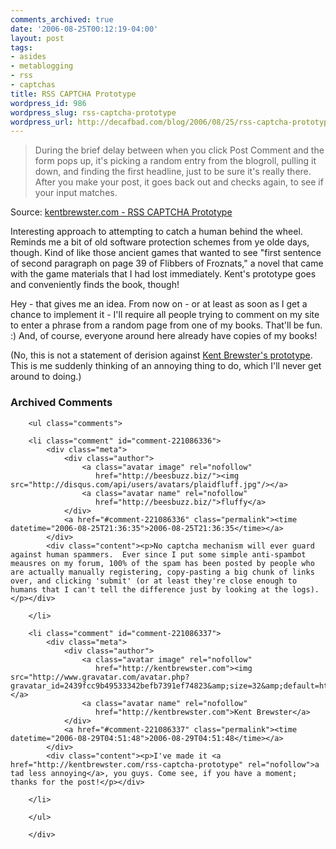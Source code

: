 ```yaml
---
comments_archived: true
date: '2006-08-25T00:12:19-04:00'
layout: post
tags:
- asides
- metablogging
- rss
- captchas
title: RSS CAPTCHA Prototype
wordpress_id: 986
wordpress_slug: rss-captcha-prototype
wordpress_url: http://decafbad.com/blog/2006/08/25/rss-captcha-prototype
---
```

<blockquote cite="http://kentbrewster.com/rss-captcha-prototype">During the brief delay between when you click Post Comment and the form pops up, it's picking a random entry from the blogroll, pulling it down, and finding the first headline, just to be sure it's really there. After you make your post, it goes back out and checks again, to see if your input matches.</blockquote><div class="quotesource">Source: <a href="http://kentbrewster.com/rss-captcha-prototype">kentbrewster.com - RSS CAPTCHA Prototype</a></div>

Interesting approach to attempting to catch a human behind the wheel.  Reminds me a bit of old software protection schemes from ye olde days, though.  Kind of like those ancient games that wanted to see "first sentence of second paragraph on page 39 of Flibbers of Froznats,"  a novel that came with the game materials that I had lost immediately.  Kent's prototype goes and conveniently finds the book, though!

Hey - that gives me an idea.  From now on - or at least as soon as I get a chance to implement it - I'll require all people trying to comment on my site to enter a phrase from a random page from one of my books.  That'll be fun.  :)  And, of course, everyone around here already have copies of my books!

(No, this is not a statement of derision against [Kent Brewster's prototype](http://kentbrewster.com/rss-captcha-prototype).  This is me suddenly thinking of an annoying thing to do, which I'll never get around to doing.)

<div id="comments" class="comments archived-comments">
            <h3>Archived Comments</h3>
            
        <ul class="comments">
            
        <li class="comment" id="comment-221086336">
            <div class="meta">
                <div class="author">
                    <a class="avatar image" rel="nofollow" 
                       href="http://beesbuzz.biz/"><img src="http://disqus.com/api/users/avatars/plaidfluff.jpg"/></a>
                    <a class="avatar name" rel="nofollow" 
                       href="http://beesbuzz.biz/">fluffy</a>
                </div>
                <a href="#comment-221086336" class="permalink"><time datetime="2006-08-25T21:36:35">2006-08-25T21:36:35</time></a>
            </div>
            <div class="content"><p>No captcha mechanism will ever guard against human spammers.  Ever since I put some simple anti-spambot meausres on my forum, 100% of the spam has been posted by people who are actually manually registering, copy-pasting a big chunk of links over, and clicking 'submit' (or at least they're close enough to humans that I can't tell the difference just by looking at the logs).</p></div>
            
        </li>
    
        <li class="comment" id="comment-221086337">
            <div class="meta">
                <div class="author">
                    <a class="avatar image" rel="nofollow" 
                       href="http://kentbrewster.com"><img src="http://www.gravatar.com/avatar.php?gravatar_id=2439fcc9b49533342befb7391ef74823&amp;size=32&amp;default=http://mediacdn.disqus.com/1320279820/images/noavatar32.png"/></a>
                    <a class="avatar name" rel="nofollow" 
                       href="http://kentbrewster.com">Kent Brewster</a>
                </div>
                <a href="#comment-221086337" class="permalink"><time datetime="2006-08-29T04:51:48">2006-08-29T04:51:48</time></a>
            </div>
            <div class="content"><p>I've made it <a href="http://kentbrewster.com/rss-captcha-prototype" rel="nofollow">a tad less annoying</a>, you guys. Come see, if you have a moment; thanks for the post!</p></div>
            
        </li>
    
        </ul>
    
        </div>
    